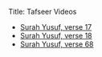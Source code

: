 Title: Tafseer Videos

- [Surah Yusuf, verse 17]({filename}/yusuf17.md)
- [Surah Yusuf, verse 18]({filename}/yusuf18.md)
- [Surah Yusuf, verse 68]({filename}/yusuf68.md)